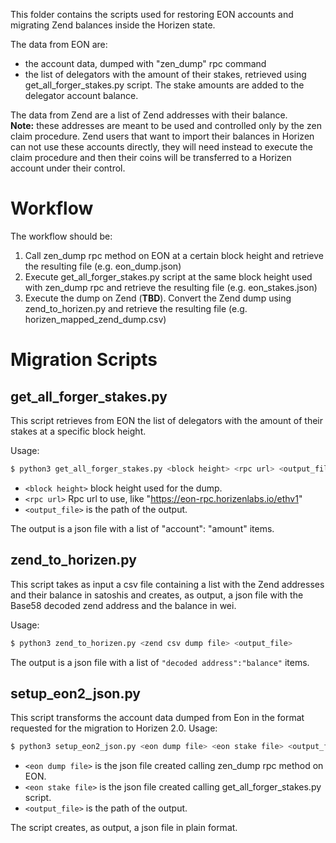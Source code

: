 This folder contains the scripts used for restoring EON accounts and migrating Zend balances inside the Horizen state.

The data from EON are:
- the account data, dumped with "zen_dump" rpc command
- the list of delegators with the amount of their stakes, retrieved using get_all_forger_stakes.py script.
The stake amounts are added to the delegator account balance.

The data from Zend are a list of Zend addresses with their balance.   
**Note:** these addresses are meant to be used and controlled only by the zen claim procedure. Zend users that want to import their balances in Horizen can not
use these accounts directly, they will need instead to execute the claim procedure and then their coins will be transferred
to a Horizen account under their control.

# Workflow
The workflow should be:
1. Call zen_dump rpc method on EON at a certain block height and retrieve the resulting file (e.g. eon_dump.json)
2. Execute get_all_forger_stakes.py script at the same block height used with zen_dump rpc and retrieve the resulting file (e.g. eon_stakes.json)
3. Execute the dump on Zend (**TBD**). Convert the Zend dump using zend_to_horizen.py and retrieve the resulting file (e.g. horizen_mapped_zend_dump.csv)

# Migration Scripts

## get_all_forger_stakes.py

This script retrieves from EON the list of delegators with the amount of their stakes at a specific
block height. 

Usage:

```sh
$ python3 get_all_forger_stakes.py <block height> <rpc url> <output_file>
```

* `<block height>` block height used for the dump.
* `<rpc url>` Rpc url to use, like "https://eon-rpc.horizenlabs.io/ethv1"
* `<output_file>` is the path of the output.

The output is a json file with a list of "account": "amount" items.

## zend_to_horizen.py
This script takes as input a csv file containing a list with the Zend addresses and their balance in satoshis and
creates, as output, a json file with the Base58 decoded zend address and the balance in wei.

Usage:

```sh
$ python3 zend_to_horizen.py <zend csv dump file> <output_file>
```

The output is a json file with a list of `"decoded address":"balance"` items.


## setup_eon2_json.py

This script transforms the account data dumped from Eon in the format requested for the migration
to Horizen 2.0.
Usage:

```sh
$ python3 setup_eon2_json.py <eon dump file> <eon stake file> <output_file>
```

* `<eon dump file>` is the json file created calling zen_dump rpc method on EON.
* `<eon stake file>` is the json file created calling get_all_forger_stakes.py script.
* `<output_file>` is the path of the output.

The script creates, as output, a json file in plain format.
